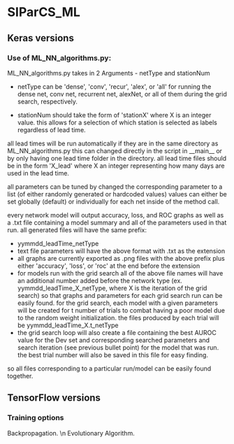 # SIParCS_ML

## Keras versions
### Use of ML_NN_algorithms.py:
ML_NN_algorithms.py takes in 2 Arguments - netType and stationNum
  - netType can be 'dense', 'conv', 'recur', 'alex', or 'all' for running
  the dense net, conv net, recurrent net, alexNet, or all of them during the grid search, respectively.

  - stationNum should take the form of 'stationX' where X is an integer value. this allows for a selection of
  which station is selected as labels regardless of lead time.

all lead times will be run automatically if they are in the same directory as ML_NN_algorithms.py
  this can changed directly in the script in \_\_main\_\_ or by only having one lead time folder in the directory.
  all lead time files should be in the form 'X_lead' where X an integer representing how many days are used in the lead time.

all parameters can be tuned by changed the corresponding parameter to a list (of either randomly generated or hardcoded values)
  values can either be set globally (default) or individually for each net inside of the method call.

every network model will output accuracy, loss, and ROC graphs as well as a .txt file containing a model summary and all of the
parameters used in that run. all generated files will have the same prefix:
  - yymmdd_leadTime_netType
  - text file parameters will have the above format with .txt as the extension
  - all graphs are currently exported as .png files with the above prefix plus either 'accuracy', 'loss', or 'roc' at the end before the extension
  - for models run with the grid search all of the above file names will have an additional number added before the network type (ex. yymmdd_leadTime_X_netType, where X is the iteration of the grid search) so that graphs and parameters for each grid search run can be easily found. for the grid search, each model with a given parameters will be created for t number of trials to combat having a poor model due to the random weight initialization. the files produced by each trial will be yymmdd_leadTime_X.t_netType
  - the grid search loop will also create a file containing the best AUROC value for the Dev set and corresponding searched parameters and search iteration (see previous bullet point) for the model that was run. the best trial number will also be saved in this file for easy finding.

so all files corresponding to a particular run/model
can be easily found together.

## TensorFlow versions
### Training options
Backpropagation. \n
Evolutionary Algorithm.
